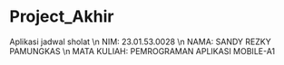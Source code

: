 # Project_Akhir
Aplikasi jadwal sholat
\n NIM: 23.01.53.0028
\n NAMA: SANDY REZKY PAMUNGKAS
\n MATA KULIAH: PEMROGRAMAN APLIKASI MOBILE-A1
